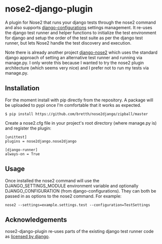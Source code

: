 nose2-django-plugin
======================

A plugin for Nose2 that runs your django tests through the nose2 command and also supports [django-configurations](https://github.com/jezdez/django-configurations) settings management. It re-uses the django test runner and helper functions to initialize the test environment for django and setup the order of the test suite as per the django test runner, but lets Nose2 handle the test discovery and execution.

Note there is already another project [django-nose2](https://github.com/jpellerin/django-nose2) which uses the standard django approach of setting an alternative test runner and running via manage.py. I only wrote this because I wanted to try the nose2 plugin architecture (which seems very nice) and I prefer not to run my tests via manage.py.

Installation
--------------

For the moment install with pip directly from the repository. A package will be uploaded to pypi once I'm comfortable that it works as expected.

	$ pip install https://github.com/bretth/nose2django/zipball/master

Create a nose2.cfg file in your project's root directory (where manage.py is) and register the plugin:

	[unittest]
	plugins = nose2django.nose2django

	[django-runner]
	always-on = True

Usage
--------

Once installed the nose2 command will use the DJANGO_SETTINGS_MODULE environment variable and optionally DJANGO_CONFIGURATION (from django-configurations). They can both be passed in as options to the nose2 command. For example:

	nose2 --settings=example.settings.test --configuration=TestSettings


Acknowledgements
------------------

nose2-django-plugin re-uses parts of the existing django test runner code as [licensed by django](https://raw.github.com/django/django/master/LICENSE). 








